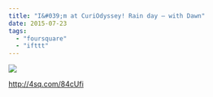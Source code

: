 ```yaml
---
title: "I&#039;m at CuriOdyssey! Rain day — with Dawn"
date: 2015-07-23
tags: 
  - "foursquare"
  - "ifttt"
---
```


![](images/1sbkEfe)  
  
http://4sq.com/84cUfi
